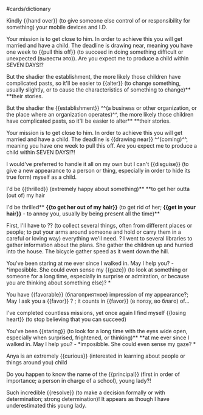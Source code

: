#cards/dictionary 

Kindly {{hand over}} (to give someone else control of or responsibility for something) your mobile devices and I.D.

Your mission is to get close to him. In order to achieve this you will get married and have a child. The deadline is drawing near, meaning you have one week to {{pull this off}} (to succeed in doing something difficult or unexpected (вывести это)). Are you expect me to produce a child within SEVEN DAYS!? 

But the shadier the establishment, the more likely those children have complicated pasts, so it'll be easier to {{alter}} (to change something, usually slightly, or to cause the characteristics of something to change)** **their stories.

But the shadier the {{establishment}} ^^(a business or other organization, or the place where an organization operates)^^, the more likely those children have complicated pasts, so it'll be easier to alter** **their stories. <!--SR:!2024-01-17,16,297-->

Your mission is to get close to him. In order to achieve this you will get married and have a child. The deadline is {{drawing near}} ^^(coming)^^, meaning you have one week to pull this off. Are you expect me to produce a child within SEVEN DAYS!?! <!--SR:!2024-01-05,3,264-->

I would've preferred to handle it all on my own but I can't {{disguise}} (to give a new appearance to a person or thing, especially in order to hide its true form) myself as a child. 

I'd be {{thrilled}} (extremely happy about something)** **to get her outta (out of) my hair <!--SR:!2024-01-14,15,294--> 

I'd be thrilled** **{{**to get her out of my hair**}}** (to get rid of her; **{{**get in your hair**}}** - to annoy you, usually by being present all the time)** 

First, I'll have to ?? (to collect several things, often from different places or people; to put your arms around someone and hold or carry them in a careful or loving way) everything we'll need.
?
I went to several libraries to gather information about the plans.
She gather the children up and hurried into the house.
The bicycle gather speed as it went down the hill.

You've been staring at me ever since I walked in. May I help you? - *imposibble. She could even sense my {{gaze}} (to look at something or someone for a long time, especially in surprise or admiration, or because you are thinking about something else)? * <!--SR:!2024-01-07,4,284-->

You have {{favorable}} (благоприятное) impression of my appearance?; May I ask you a {{favor}} ? ; it counts in {{favor}} (в ползу, во благо) of... <!--SR:!2024-01-10,9,277!2000-01-01,1,250!2000-01-01,1,250-->

I've completed countless missions, yet once again I find myself {{losing heart}} (to stop believing that you can succeed) 

You've been {{staring}} (to look for a long time with the eyes wide open, especially when surprised, frightened, or thinking)** **at me ever since I walked in. May I help you? - *imposibble. She could even sense my gaze? * <!--SR:!2024-01-09,15,290-->

Anya is an extremely {{curious}} (interested in learning about people or things around you) child

Do you happen to know the name of the {{principal}} (first in order of importance; a person in charge of a school), young lady?!

Such incredible {{resolve}} (to make a decision formally or with determination; strong determination)! It appears as though I have underestimated this young lady. 